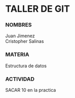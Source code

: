 # TALLER DE GIT

### NOMBRES 

Juan Jimenez  
Cristopher Salinas 

### MATERIA 

Estructura de datos     

### ACTIVIDAD

SACAR 10 en la practica
